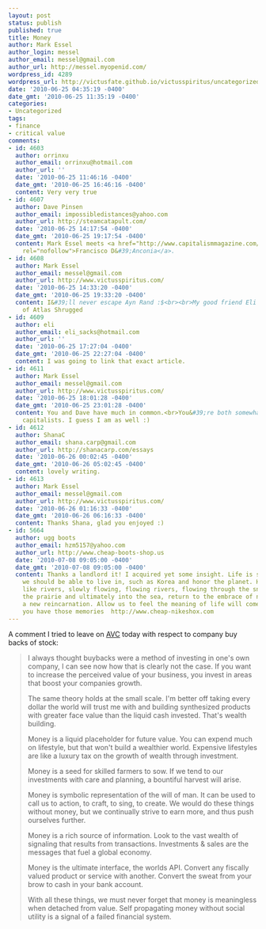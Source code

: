 ```yaml
---
layout: post
status: publish
published: true
title: Money
author: Mark Essel
author_login: messel
author_email: messel@gmail.com
author_url: http://messel.myopenid.com/
wordpress_id: 4289
wordpress_url: http://victusfate.github.io/victusspiritus/uncategorized/2010/06/25/money/
date: '2010-06-25 04:35:19 -0400'
date_gmt: '2010-06-25 11:35:19 -0400'
categories:
- Uncategorized
tags:
- finance
- critical value
comments:
- id: 4603
  author: orrinxu
  author_email: orrinxu@hotmail.com
  author_url: ''
  date: '2010-06-25 11:46:16 -0400'
  date_gmt: '2010-06-25 16:46:16 -0400'
  content: Very very true
- id: 4607
  author: Dave Pinsen
  author_email: impossibledistances@yahoo.com
  author_url: http://steamcatapult.com/
  date: '2010-06-25 14:17:54 -0400'
  date_gmt: '2010-06-25 19:17:54 -0400'
  content: Mark Essel meets <a href="http://www.capitalismmagazine.com/index.php?news=1826"
    rel="nofollow">Francisco D&#39;Anconia</a>.
- id: 4608
  author: Mark Essel
  author_email: messel@gmail.com
  author_url: http://www.victusspiritus.com/
  date: '2010-06-25 14:33:20 -0400'
  date_gmt: '2010-06-25 19:33:20 -0400'
  content: I&#39;ll never escape Ayn Rand :$<br><br>My good friend Eli is a big fan
    of Atlas Shrugged
- id: 4609
  author: eli
  author_email: eli_sacks@hotmail.com
  author_url: ''
  date: '2010-06-25 17:27:04 -0400'
  date_gmt: '2010-06-25 22:27:04 -0400'
  content: I was going to link that exact article.
- id: 4611
  author: Mark Essel
  author_email: messel@gmail.com
  author_url: http://www.victusspiritus.com/
  date: '2010-06-25 18:01:28 -0400'
  date_gmt: '2010-06-25 23:01:28 -0400'
  content: You and Dave have much in common.<br>You&#39;re both somewhat cautious
    capitalists. I guess I am as well :)
- id: 4612
  author: ShanaC
  author_email: shana.carp@gmail.com
  author_url: http://shanacarp.com/essays
  date: '2010-06-26 00:02:45 -0400'
  date_gmt: '2010-06-26 05:02:45 -0400'
  content: lovely writing.
- id: 4613
  author: Mark Essel
  author_email: messel@gmail.com
  author_url: http://www.victusspiritus.com/
  date: '2010-06-26 01:16:33 -0400'
  date_gmt: '2010-06-26 06:16:33 -0400'
  content: Thanks Shana, glad you enjoyed :)
- id: 5664
  author: ugg boots
  author_email: hzm5157@yahoo.com
  author_url: http://www.cheap-boots-shop.us
  date: '2010-07-08 09:05:00 -0400'
  date_gmt: '2010-07-08 09:05:00 -0400'
  content: Thanks a landlord it! I acquired yet some insight. Life is so colorful,
    we should be able to live in, such as Korea and honor the planet. Human life is
    like rivers, slowly flowing, flowing rivers, flowing through the snow, flows through
    the prairie and ultimately into the sea, return to the embrace of nature, start
    a new reincarnation. Allow us to feel the meaning of life will come only to those
    you have those memories  http://www.cheap-nikeshox.com
---
```

<p>
A comment I tried to leave on <a href="http://www.avc.com/a_vc/2010/06/why-i-dont-like-stock-buybacks.html">AVC</a> today with respect to company buy backs of stock:</p>
<blockquote><p>
I always thought buybacks were a method of investing in one's own company, I can see now how that is clearly not the case. If you want to increase the perceived value of your business, you invest in areas that boost your companies growth.</p>
<p>The same theory holds at the small scale. I'm better off taking every dollar the world will trust me with and building synthesized products with greater face value than the liquid cash invested. That's wealth building. </p>
<p>Money is a liquid placeholder for future value. You can expend much on lifestyle, but that won't build a wealthier world. Expensive lifestyles are like a luxury tax on the growth of wealth through investment. </p>
<p>Money is a seed for skilled farmers to sow. If we tend to our investments with care and planning, a bountiful harvest will arise.</p>
<p>Money is symbolic representation of the will of man. It can be used to call us to action, to craft, to sing, to create. We would do these things without money, but we continually strive to earn more, and thus push ourselves further.</p>
<p>Money is a rich source of information. Look to the vast wealth of signaling that results from transactions. Investments & sales are the messages that fuel a global economy. </p>
<p>Money is the ultimate interface, the worlds API. Convert any fiscally valued product or service with another. Convert the sweat from your brow to cash in your bank account. </p>
<p>With all these things, we must never forget that money is meaningless when detached from value. Self propagating money without social utility is a signal of a failed financial system.
</p></blockquote>
